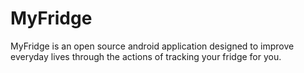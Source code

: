 # MyFridge
MyFridge is an open source android application designed to improve everyday lives through the actions of tracking your fridge for you.
